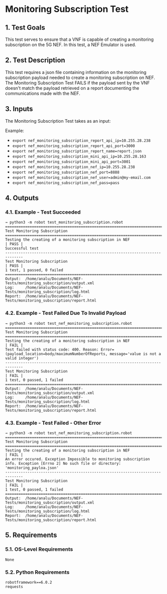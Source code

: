 # Monitoring Subscription Test

## 1. Test Goals

This test serves to ensure that a VNF is capable of creating a monitoring subscription on the 5G NEF. In this test, a NEF Emulator is used.

## 2. Test Description

This test requires a json file containing information on the monitoring subscription payload needed to create a monitoring subscription on NEF. The Monitoring Subscription Test FAILS if the payload sent by the VNF doesn't match the payload retrieved on a report documenting the communications made with the NEF.

## 3. Inputs

The Monitoring Subscription Test takes as an input:

Example:
- `export nef_monitoring_subscription_report_api_ip=10.255.28.238`
- `export nef_monitoring_subscription_report_api_port=3000`
- `export nef_monitoring_subscription_report_name=report.json`
- `export nef_monitoring_subscription_mini_api_ip=10.255.28.163`
- `export nef_monitoring_subscription_mini_api_port=3001`
- `export nef_monitoring_subscription_nef_ip=10.255.28.238`
- `export nef_monitoring_subscription_nef_port=8888`
- `export nef_monitoring_subscription_nef_user=admin@my-email.com`
- `export nef_monitoring_subscription_nef_pass=pass`

## 4. Outputs

### 4.1. Example - Test Succeeded

``` 
→ python3 -m robot test_monitoring_subscription.robot 
==============================================================================
Test Monitoring Subscription                                                  
==============================================================================
Testing the creating of a monitoring subscription in NEF              | PASS |
Successful test
------------------------------------------------------------------------------
Test Monitoring Subscription                                          | PASS |
1 test, 1 passed, 0 failed
==============================================================================
Output:  /home/analu/Documents/NEF-Tests/monitoring_subscription/output.xml
Log:     /home/analu/Documents/NEF-Tests/monitoring_subscription/log.html
Report:  /home/analu/Documents/NEF-Tests/monitoring_subscription/report.html
```

### 4.2. Example - Test Failed Due To Invalid Payload

``` 
→ python3 -m robot test_nef_monitoring_subscription.robot 
==============================================================================
Test Monitoring Subscription                                                  
==============================================================================
Testing the creating of a monitoring subscription in NEF              | FAIL |
Test failed with status code: 400. Reason: Error=(payload_location=body/maximumNumberOfReports, message='value is not a valid integer')
------------------------------------------------------------------------------
Test Monitoring Subscription                                          | FAIL |
1 test, 0 passed, 1 failed
==============================================================================
Output:  /home/analu/Documents/NEF-Tests/monitoring_subscription/output.xml
Log:     /home/analu/Documents/NEF-Tests/monitoring_subscription/log.html
Report:  /home/analu/Documents/NEF-Tests/monitoring_subscription/report.html
```

### 4.3. Example - Test Failed - Other Error

``` 
→ python3 -m robot test_nef_monitoring_subscription.robot 
==============================================================================
Test Monitoring Subscription                                                  
==============================================================================
Testing the creating of a monitoring subscription in NEF              | FAIL |
An error occured. Exception Impossible to monitoring subscription info. Exception [Errno 2] No such file or directory: 'monitoring_payloa.json'
------------------------------------------------------------------------------
Test Monitoring Subscription                                          | FAIL |
1 test, 0 passed, 1 failed
==============================================================================
Output:  /home/analu/Documents/NEF-Tests/monitoring_subscription/output.xml
Log:     /home/analu/Documents/NEF-Tests/monitoring_subscription/log.html
Report:  /home/analu/Documents/NEF-Tests/monitoring_subscription/report.html
```



## 5. Requirements

### 5.1. OS-Level Requirements

`None`

### 5.2. Python Requirements

```
robotframework==6.0.2
requests
```

